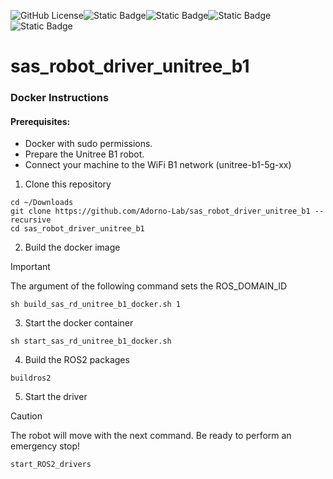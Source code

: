 ![GitHub License](https://img.shields.io/github/license/Adorno-Lab/sas_robot_driver_unitree_z1)![Static Badge](https://img.shields.io/badge/ROS2-Jazzy-blue)![Static Badge](https://img.shields.io/badge/powered_by-DQ_Robotics-red)![Static Badge](https://img.shields.io/badge/SmartArmStack-green)![Static Badge](https://img.shields.io/badge/Ubuntu-24.04_LTS-orange)


# sas_robot_driver_unitree_b1

### Docker Instructions

#### Prerequisites:
- Docker with sudo permissions.
- Prepare the Unitree B1 robot.
- Connect your machine to the WiFi B1 network (unitree-b1-5g-xx)

1. Clone this repository
```shell
cd ~/Downloads
git clone https://github.com/Adorno-Lab/sas_robot_driver_unitree_b1 --recursive
cd sas_robot_driver_unitree_b1
```
2. Build the docker image
   
> [!IMPORTANT]
> The argument of the following command sets the ROS_DOMAIN_ID

```shell
sh build_sas_rd_unitree_b1_docker.sh 1
```
3. Start the docker container
```shell
sh start_sas_rd_unitree_b1_docker.sh  
```
4. Build the ROS2 packages
```shell
buildros2
```
5. Start the driver
> [!CAUTION]
> The robot will move with the next command. Be ready to perform an emergency stop!

```shell
start_ROS2_drivers
```

